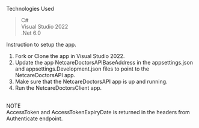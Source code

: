 Technologies Used </br>
>C# </br>
>Visual Studio 2022 </br>
>.Net 6.0 </br>

Instruction to setup the app. </br>
1. Fork or Clone the app in Visual Studio 2022. </br>
2. Update the app NetcareDoctorsAPIBaseAddress in the appsettings.json and appsettings.Development.json files to point to the NetcareDoctorsAPI app. </br>
3. Make sure that the NetcareDoctorsAPI app is up and running. </br>
4. Run the NetcareDoctorsClient app.</br></br>

NOTE </br>
AccessToken and AccessTokenExpiryDate is returned in the headers from Authenticate endpoint.

